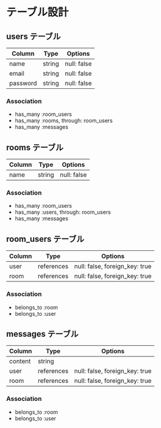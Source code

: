 # テーブル設計

## users テーブル

|  Column    |  Type     |  Options      |
|  --------  |  -------  |  ------------ |
|  name      |  string   |  null: false  |
|  email     |  string   |  null: false  |
|  password  |  string   |  null: false  |

### Association

- has_many :room_users
- has_many :rooms, through: room_users
- has_many :messages

## rooms テーブル

|  Column    |  Type     |  Options      |
|  --------  |  -------  |  ------------ |
|  name      |  string   |  null: false  |

### Association

- has_many :room_users
- has_many :users, through: room_users
- has_many :messages

## room_users テーブル

|  Column    |  Type        |  Options                         |
|  --------  |  ----------  |  ------------------------------  |
|  user      |  references  |  null: false, foreign_key: true  |
|  room      |  references  |  null: false, foreign_key: true  |

### Association

- belongs_to :room
- belongs_to :user

## messages テーブル

|  Column    |  Type        |  Options                         |
|  --------  |  ----------  |  ------------------------------  |
|  content   |  string      |                                  |
|  user      |  references  |  null: false, foreign_key: true  |
|  room      |  references  |  null: false, foreign_key: true  |

### Association

- belongs_to :room
- belongs_to :user